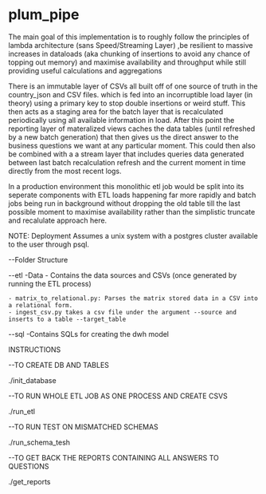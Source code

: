 # plum_pipe

The main goal of this implementation is to roughly follow the principles of lambda architecture (sans Speed/Streaming Layer) ,be resilient to massive increases in dataloads (aka chunking
of insertions to avoid any chance of topping out memory) and maximise availability and throughput while still providing useful calculations and aggregations

There is an immutable layer of CSVs all built off of one source of truth in the country_json and CSV files. 
which is fed into an incorruptible load layer (in theory) using a primary key to stop double insertions or weird stuff. This then acts as a staging area for the batch layer that is recalculated periodically using all available information in load. After this point the reporting layer of materalized views caches the data tables (until refreshed by a new batch generation) that then gives us the direct answer to the business questions we want at any particular moment. This could then also be combined with a a stream layer that includes queries data generated between last batch recalculation refresh and the current moment in time directly from the most recent logs. 

In a production environment this monolithic etl job would be split into its seperate components 
with ETL loads happening far more rapidly and batch jobs being run in background without dropping the old table till the last possible moment to maximise 
availability rather than the simplistic truncate and recalulate approach here.


NOTE: Deployment Assumes a unix system with a postgres cluster available to the user through psql.

--Folder Structure


--etl
    -Data
    - Contains the data sources and CSVs (once generated by running the ETL process)

    - matrix_to_relational.py: Parses the matrix stored data in a CSV into a relational form.
    - ingest_csv.py takes a csv file under the argument --source and inserts to a table --target_table
    
--sql
    -Contains SQLs for creating the dwh model


INSTRUCTIONS

--TO CREATE DB AND TABLES

./init_database

--TO RUN WHOLE ETL JOB AS ONE PROCESS AND CREATE CSVS

./run_etl

--TO RUN TEST ON MISMATCHED SCHEMAS

./run_schema_tesh

--TO GET BACK THE REPORTS CONTAINING ALL ANSWERS TO QUESTIONS

./get_reports
